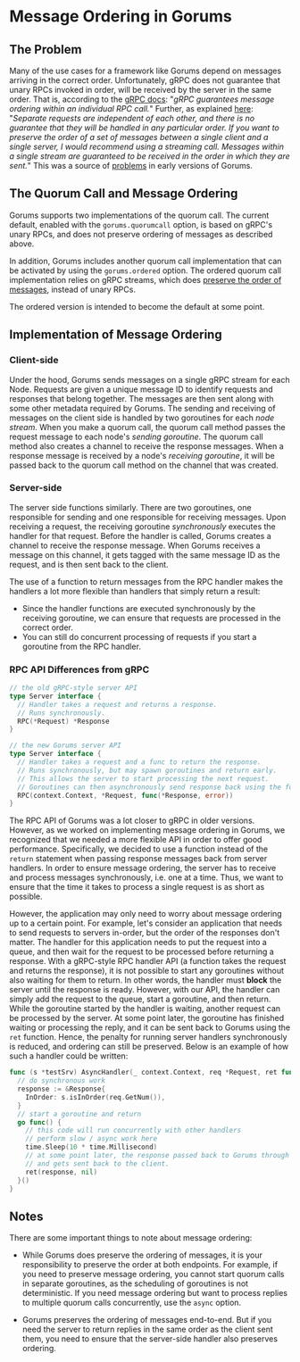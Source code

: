 # Message Ordering in Gorums

## The Problem

Many of the use cases for a framework like Gorums depend on messages arriving in the correct order.
Unfortunately, gRPC does not guarantee that unary RPCs invoked in order, will be received by the server in the same order.
That is, according to the [gRPC docs](https://grpc.io/docs/what-is-grpc/core-concepts/):
"_gRPC guarantees message ordering within an individual RPC call._"
Further, as explained [here](https://github.com/grpc/grpc/issues/10853#issuecomment-297478862):
"_Separate requests are independent of each other, and there is no guarantee that they will be handled in any particular order. If you want to preserve the order of a set of messages between a single client and a single server, I would recommend using a streaming call. Messages within a single stream are guaranteed to be received in the order in which they are sent._"
This was a source of [problems](https://github.com/relab/gorums/issues/16) in early versions of Gorums.

## The Quorum Call and Message Ordering

Gorums supports two implementations of the quorum call.
The current default, enabled with the `gorums.quorumcall` option, is based on gRPC's unary RPCs, and does not preserve ordering of messages as described above.

In addition, Gorums includes another quorum call implementation that can be activated by using the `gorums.ordered` option.
The ordered quorum call implementation relies on gRPC streams, which does
[preserve the order of messages](https://grpc.io/docs/what-is-grpc/core-concepts/), instead of unary RPCs.

The ordered version is intended to become the default at some point.

## Implementation of Message Ordering

### Client-side

Under the hood, Gorums sends messages on a single gRPC stream for each Node.
Requests are given a unique message ID to identify requests and responses that belong together.
The messages are then sent along with some other metadata required by Gorums.
The sending and receiving of messages on the client side is handled by two goroutines for each *node stream*.
When you make a quorum call, the quorum call method passes the request message to each node's *sending goroutine*.
The quorum call method also creates a channel to receive the response messages.
When a response message is received by a node's *receiving goroutine*, it will be passed back to the quorum call method on the channel that was created.

### Server-side

The server side functions similarly.
There are two goroutines, one responsible for sending and one responsible for receiving messages.
Upon receiving a request, the receiving goroutine *synchronously* executes the handler for that request.
Before the handler is called, Gorums creates a channel to receive the response message.
When Gorums receives a message on this channel, it gets tagged with the same message ID as the request, and is then sent back to the client.

The use of a function to return messages from the RPC handler makes the handlers a lot more flexible than handlers that simply return a result:

* Since the handler functions are executed synchronously by the receiving goroutine, we can ensure that requests are processed in the correct order.
* You can still do concurrent processing of requests if you start a goroutine from the RPC handler.

### RPC API Differences from gRPC

```go
// the old gRPC-style server API
type Server interface {
  // Handler takes a request and returns a response.
  // Runs synchronously.
  RPC(*Request) *Response
}

// the new Gorums server API
type Server interface {
  // Handler takes a request and a func to return the response.
  // Runs synchronously, but may spawn goroutines and return early.
  // This allows the server to start processing the next request.
  // Goroutines can then asynchronously send response back using the func.
  RPC(context.Context, *Request, func(*Response, error))
}
```

The RPC API of Gorums was a lot closer to gRPC in older versions.
However, as we worked on implementing message ordering in Gorums, we recognized that we needed a more flexible API in order to offer good performance.
Specifically, we decided to use a function instead of the `return` statement when passing response messages back from server handlers.
In order to ensure message ordering, the server has to receive and process messages synchronously, i.e. one at a time.
Thus, we want to ensure that the time it takes to process a single request is as short as possible.

However, the application may only need to worry about message ordering up to a certain point.
For example, let's consider an application that needs to send requests to servers in-order, but the order of the responses don't matter.
The handler for this application needs to put the request into a queue, and then wait for the request to be processed before returning a response.
With a gRPC-style RPC handler API (a function takes the request and returns the response),
it is not possible to start any goroutines without also waiting for them to return.
In other words, the handler must **block** the server until the response is ready.
However, with our API, the handler can simply add the request to the queue, start a goroutine, and then return.
While the goroutine started by the handler is waiting, another request can be processed by the server.
At some point later, the goroutine has finished waiting or processing the reply, and it can be sent back to Gorums using the `ret` function.
Hence, the penalty for running server handlers synchronously is reduced, and ordering can still be preserved.
Below is an example of how such a handler could be written:

```go
func (s *testSrv) AsyncHandler(_ context.Context, req *Request, ret func(*Response)) {
  // do synchronous work
  response := &Response{
    InOrder: s.isInOrder(req.GetNum()),
  }
  // start a goroutine and return
  go func() {
    // this code will run concurrently with other handlers
    // perform slow / async work here
    time.Sleep(10 * time.Millisecond)
    // at some point later, the response passed back to Gorums through the `ret` function,
    // and gets sent back to the client.
    ret(response, nil)
  }()
}
```

## Notes

There are some important things to note about message ordering:

* While Gorums does preserve the ordering of messages, it is your responsibility to preserve the order at both endpoints.
For example, if you need to preserve message ordering, you cannot start quorum calls in separate goroutines, as the scheduling of goroutines is not deterministic.
If you need message ordering but want to process replies to multiple quorum calls concurrently, use the `async` option.

* Gorums preserves the ordering of messages end-to-end.
But if you need the server to return replies in the same order as the client sent them, you need to ensure that the server-side handler also preserves ordering.
